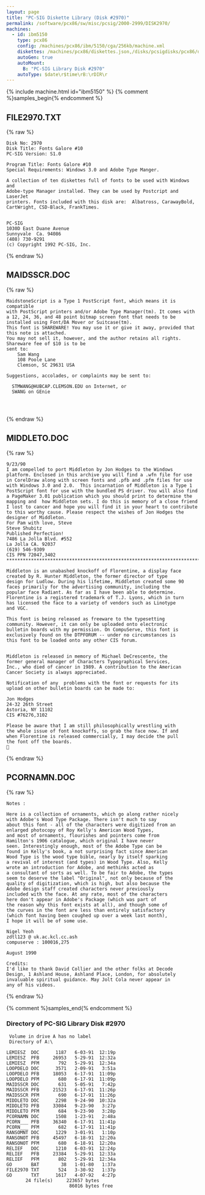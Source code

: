 ```yaml
---
layout: page
title: "PC-SIG Diskette Library (Disk #2970)"
permalink: /software/pcx86/sw/misc/pcsig/2000-2999/DISK2970/
machines:
  - id: ibm5150
    type: pcx86
    config: /machines/pcx86/ibm/5150/cga/256kb/machine.xml
    diskettes: /machines/pcx86/diskettes.json,/disks/pcsigdisks/pcx86/diskettes.json
    autoGen: true
    autoMount:
      B: "PC-SIG Library Disk #2970"
    autoType: $date\r$time\rB:\rDIR\r
---
```


{% include machine.html id="ibm5150" %}
{% comment %}samples_begin{% endcomment %}

## FILE2970.TXT

{% raw %}
```
Disk No: 2970
Disk Title: Fonts Galore #10
PC-SIG Version: S1.0

Program Title: Fonts Galore #10
Special Requirements: Windows 3.0 and Adobe Type Manger.

A collection of ten diskettes full of fonts to be used with Windows and
Adobe-type Manager installed. They can be used by Postcript and LaserJet
printers. Fonts included with this disk are:  Albatross, CarawayBold,
CartWright, CSD-Black, FrankTimes.


PC-SIG
1030D East Duane Avenue
Sunnyvale  Ca. 94086
(408) 730-9291
(c) Copyright 1992 PC-SIG, Inc.
```
{% endraw %}

## MAIDSSCR.DOC

{% raw %}
```
MaidstoneScript is a Type 1 PostScript font, which means it is compatiblewith PostScript printers and/or Adobe Type Manager(tm). It comes with a 12, 24, 36, and 48 point bitmap screen font that needs to be installed using Font/DA Mover or Suitcase(tm).This font is SHAREWARE! You may use it or give it away, provided that this note is attached.You may not sell it, however, and the author retains all rights. Shareware fee of $10 is to besent to:    Sam Wang    108 Poole Lane    Clemson, SC 29631 USASuggestions, accolades, or complaints may be sent to:  STMWANG@HUBCAP.CLEMSON.EDU on Internet, or  SWANG on GEnie  
```
{% endraw %}

## MIDDLETO.DOC

{% raw %}
```
9/23/90
I am compelled to port Middleton by Jon Hodges to the Windows platform. Enclosed in this archive you will find a .wfn file for use in CorelDraw along with screen fonts and .pfb and .pfm files for use with Windows 3.0 and 2.0.  This incarnation of Middleton is a Type 1 PostScript font for use with the bundled PS driver. You will also find a PageMaker 3.01 publication which you should print to determine the mapping and  how Middleton sets. I do this is memory of a close friend I lost to cancer and hope you will find it in your heart to contribute to this worthy cause. Please respect the wishes of Jon Hodges the designer of Middleton.
For Pam with love, Steve
Steve Shubitz
Published Perfection!
7486 La Jolla Blvd. #552
La Jolla CA. 92037
(619) 546-9309
CIS PPN 72047,3402
********************************************************************************************
 
Middleton is an unabashed knockoff of Florentine, a display face
created by R. Hunter Middleton, the former director of type
design for Ludlow. During his lifetime, Middleton created some 90
faces primarily for the advertising community, including the
popular face Radiant. As far as I have been able to determine.
Florentine is a registered trademark of T.J. Lyons, which in turn
has licensed the face to a variety of vendors such as Linotype
and VGC.

This font is being released as freeware to the typesetting
community. However, it can only be uploaded onto electronic
bulletin boards with my permission. On CompuServe, this font is
exclusively found on the DTPFORUM -- under no circumstances is
this font to be loaded onto any other CIS forum.


Middleton is released in memory of Michael DeCrescente, the
former general manager of Characters Typographical Services,
Inc., who died of cancer in 1989. A contribution to the American
Cancer Society is always appreciated.

Notification of any  problems with the font or requests for its
upload on other bulletin boards can be made to:

Jon Hodges
24-32 26th Street
Astoria, NY 11102
CIS #76276,3102

Please be aware that I am still philosophically wrestling with
the whole issue of font knockoffs, so grab the face now. If and
when Florentine is released commercially, I may decide the pull
the font off the boards.

```
{% endraw %}

## PCORNAMN.DOC

{% raw %}
```
Notes :Here is a collection of ornaments, which go along rather nicelywith Adobe's Wood Type Package. There isn't much to sayabout this font - all of the characters were digitized from anenlarged photocopy of Roy Kelly's American Wood Types,and most of ornaments, flourishes and pointers come fromHamilton's 1906 catalogue, which original I have neverseen. Interestingly enough, most of the Adobe Type can befound in Kelly's book, a not surprising fact since AmericanWood Type is the wood type bible, nearly by itself sparkinga revival of interest (and types) in Wood Type. Also, Kellywrote an introduction for Adobe, and methinks acted asa consultant of sorts as well. To be fair to Adobe, the typesseem to deserve the label "Original", not only because of thequality of digitization, which is high, but also because theAdobe design staff created characters never previouslyincluded with the face. At any rate, most of the charactershere don't appear in Adobe's Package (which was part ofthe reason why this font exists at all), and though some ofthe curves in the font are less than entirely satisfactory(which font having been coughed up over a week last month),I hope it will be of some use.Nigel Yeohzdtl123 @ uk.ac.kcl.cc.ashcompuserve : 100016,275August 1990Credits:I'd like to thank David Collier and the other folks at DecodeDesign, 1 Ashland House, Ashland Place, London, for absolutelyinvaluable spiritual guidance. May Jolt Cola never appear inany of his videos.
```
{% endraw %}

{% comment %}samples_end{% endcomment %}

### Directory of PC-SIG Library Disk #2970

     Volume in drive A has no label
     Directory of A:\

    LEMIESZ  DOC      1187   6-03-91  12:19p
    LEMIESZ  PFB     26953   5-29-91  12:32a
    LEMIESZ  PFM       792   5-29-91  12:34a
    LOOPDELO DOC      3571   2-09-91   3:51a
    LOOPDELO PFB     18053   6-17-91  11:09p
    LOOPDELO PFM       680   6-17-91  11:09p
    MAIDSSCR DOC       631   5-05-91   7:42p
    MAIDSSCR PFB     21523   6-17-91  11:26p
    MAIDSSCR PFM       690   6-17-91  11:26p
    MIDDLETO DOC      2298   9-24-90  10:32a
    MIDDLETO PFB     33084   9-23-90   3:27p
    MIDDLETO PFM       684   9-23-90   3:28p
    PCORNAMN DOC      1508   1-23-91   2:48a
    PCORN___ PFB     36340   6-17-91  11:41p
    PCORN___ PFM       682   6-17-91  11:41p
    RANSOMNT DOC      1229   3-01-91   1:10p
    RANSONOT PFB     45497   6-18-91  12:20a
    RANSONOT PFM       680   6-18-91  12:20a
    RELIEF   DOC      1210   6-03-91  12:24p
    RELIEF   PFB     23384   5-29-91  12:33a
    RELIEF   PFM       802   5-29-91  12:34a
    GO       BAT        38   1-01-80   1:37a
    FILE2970 TXT       524   3-30-92   1:37p
    GO       TXT      1617   4-07-92   4:27p
           24 file(s)     223657 bytes
                           86016 bytes free
